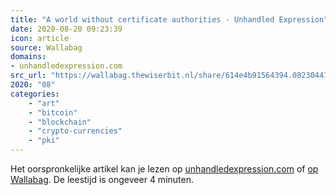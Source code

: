 ```yaml
---
title: "A world without certificate authorities · Unhandled Expression"
date: 2020-08-20 09:23:39
icon: article
source: Wallabag
domains:
- unhandledexpression.com
src_url: "https://wallabag.thewiserbit.nl/share/614e4b91564394.08230441"
2020: "08"
categories:
    - "art"
    - "bitcoin"
    - "blockchain"
    - "crypto-currencies"
    - "pki"
---
```

Het oorspronkelijke artikel kan je lezen op [unhandledexpression.com](http://unhandledexpression.com/general/security/2014/07/21/a-world-without-certificate-authorities.html) of [op Wallabag](https://wallabag.thewiserbit.nl/share/614e4b91564394.08230441). De leestijd is ongeveer 4 minuten.